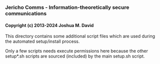 ### Jericho Comms - Information-theoretically secure communications
#### Copyright (c) 2013-2024  Joshua M. David


This directory contains some additional script files which are used during the automated setup/install process.

Only a few scripts needs execute permissions here because the other setup*.sh scripts are sourced (included) by the main setup.sh script.
